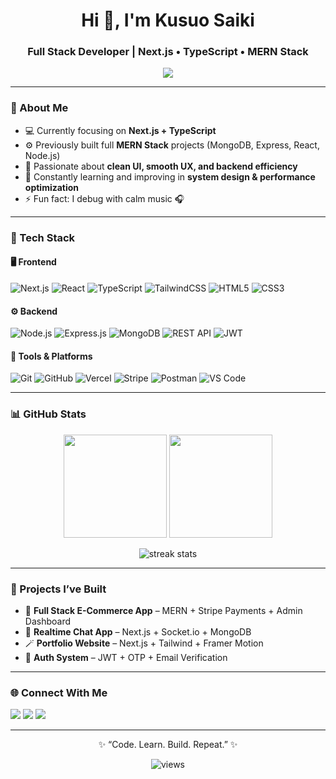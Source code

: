 <!-- Profile Header -->
<h1 align="center">Hi 👋, I'm Kusuo Saiki</h1>
<h3 align="center">Full Stack Developer | Next.js • TypeScript • MERN Stack</h3>

<!-- Typing Animation -->
<p align="center">
  <img src="https://readme-typing-svg.herokuapp.com?size=22&duration=4000&color=00BFFF&center=true&vCenter=true&width=550&lines=Full+Stack+Developer;Next.js+%2B+TypeScript;MERN+Stack+Expert;Building+Scalable+Web+Apps;Clean+Code+Enthusiast" />
</p>

---

### 🚀 About Me  
- 💻 Currently focusing on **Next.js + TypeScript**  
- ⚙️ Previously built full **MERN Stack** projects (MongoDB, Express, React, Node.js)  
- 🎯 Passionate about **clean UI, smooth UX, and backend efficiency**  
- 🌱 Constantly learning and improving in **system design & performance optimization**  
- ⚡ Fun fact: I debug with calm music 🎧  

---

### 🧠 Tech Stack

#### 🖥️ Frontend
![Next.js](https://img.shields.io/badge/Next.js-000000?style=for-the-badge&logo=nextdotjs)
![React](https://img.shields.io/badge/React-20232A?style=for-the-badge&logo=react)
![TypeScript](https://img.shields.io/badge/TypeScript-007ACC?style=for-the-badge&logo=typescript)
![TailwindCSS](https://img.shields.io/badge/TailwindCSS-38B2AC?style=for-the-badge&logo=tailwind-css)
![HTML5](https://img.shields.io/badge/HTML5-E34F26?style=for-the-badge&logo=html5)
![CSS3](https://img.shields.io/badge/CSS3-1572B6?style=for-the-badge&logo=css3)

#### ⚙️ Backend
![Node.js](https://img.shields.io/badge/Node.js-339933?style=for-the-badge&logo=node.js)
![Express.js](https://img.shields.io/badge/Express.js-000000?style=for-the-badge&logo=express)
![MongoDB](https://img.shields.io/badge/MongoDB-4EA94B?style=for-the-badge&logo=mongodb)
![REST API](https://img.shields.io/badge/REST%20API-02569B?style=for-the-badge)
![JWT](https://img.shields.io/badge/JWT-black?style=for-the-badge&logo=JSON%20web%20tokens)

#### 🧩 Tools & Platforms
![Git](https://img.shields.io/badge/Git-F05032?style=for-the-badge&logo=git)
![GitHub](https://img.shields.io/badge/GitHub-181717?style=for-the-badge&logo=github)
![Vercel](https://img.shields.io/badge/Vercel-000000?style=for-the-badge&logo=vercel)
![Stripe](https://img.shields.io/badge/Stripe-626CD9?style=for-the-badge&logo=stripe)
![Postman](https://img.shields.io/badge/Postman-FF6C37?style=for-the-badge&logo=postman)
![VS Code](https://img.shields.io/badge/VS%20Code-007ACC?style=for-the-badge&logo=visualstudiocode)

---

### 📊 GitHub Stats

<p align="center">
  <img src="https://github-readme-stats.vercel.app/api?username=kusuo-saiki&show_icons=true&theme=tokyonight&hide_border=true" height="165" />
  <img src="https://github-readme-stats.vercel.app/api/top-langs/?username=kusuo-saiki&layout=compact&theme=tokyonight&hide_border=true" height="165" />
</p>

<p align="center">
  <img src="https://github-readme-streak-stats.herokuapp.com/?user=kusuo-saiki&theme=tokyonight&hide_border=true" alt="streak stats" />
</p>

---

### 🧰 Projects I’ve Built
- 🛒 **Full Stack E-Commerce App** – MERN + Stripe Payments + Admin Dashboard  
- 💬 **Realtime Chat App** – Next.js + Socket.io + MongoDB  
- 🪄 **Portfolio Website** – Next.js + Tailwind + Framer Motion  
- 🔐 **Auth System** – JWT + OTP + Email Verification  

---

### 🌐 Connect With Me
<p align="left">
  <a href="https://github.com/kusuo-saiki" target="_blank"><img src="https://img.shields.io/badge/GitHub-181717?style=for-the-badge&logo=github" /></a>
  <a href="https://www.linkedin.com/in/your-linkedin/" target="_blank"><img src="https://img.shields.io/badge/LinkedIn-0077B5?style=for-the-badge&logo=linkedin" /></a>
  <a href="mailto:yourmail@gmail.com"><img src="https://img.shields.io/badge/Email-D14836?style=for-the-badge&logo=gmail&logoColor=white" /></a>
</p>

---

<p align="center">✨ “Code. Learn. Build. Repeat.” ✨</p>

<p align="center">
  <img src="https://komarev.com/ghpvc/?username=kusuo-saiki&label=Profile%20Views&color=0e75b6&style=flat" alt="views" />
</p>
